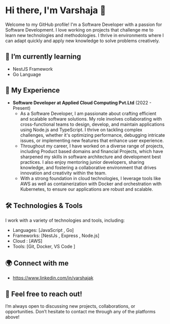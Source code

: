 # Hi there, I'm Varshaja 👋

Welcome to my GitHub profile! I'm a Software Developer with a passion for Software Development. I love working on projects that challenge me to learn new technologies and methodologies. I thrive in environments where I can adapt quickly and apply new knowledge to solve problems creatively.

## 🌱 I’m currently learning
- NestJS Framework
- Go Language

## 💼 My Experience
- **Software Developer at Applied Cloud Computing Pvt.Ltd** (2022 - Present)
  - As a Software Developer, I am passionate about crafting efficient and scalable software solutions. My role involves collaborating with cross-functional teams to design, develop, and maintain applications using Node.js and TypeScript. I thrive on tackling complex challenges, whether it's optimizing performance, debugging intricate issues, or implementing new features that enhance user experience.
  - Throughout my career, I have worked on a diverse range of projects, including Product based domains and financial Projects, which have sharpened my skills in software architecture and development best practices. I also enjoy mentoring junior developers, sharing knowledge, and fostering a collaborative environment that drives innovation and creativity within the team.
  - With a strong foundation in cloud technologies, I leverage tools like AWS as well as containerization with Docker and orchestration with Kubernetes, to ensure our applications are robust and scalable.


## 🛠️ Technologies & Tools
I work with a variety of technologies and tools, including:
- Languages: [JavaScript , Go]
- Frameworks: [NestJs , Express , Node.js]
- Cloud : [AWS]
- Tools: [Git, Docker, VS Code ]

## 🌍 Connect with me
- https://www.linkedin.com/in/varshajak

## 💬 Feel free to reach out!
I’m always open to discussing new projects, collaborations, or opportunities. Don’t hesitate to contact me through any of the platforms above!

